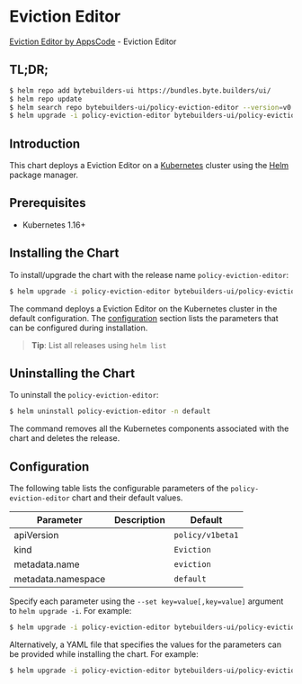 # Eviction Editor

[Eviction Editor by AppsCode](https://byte.builders) - Eviction Editor

## TL;DR;

```bash
$ helm repo add bytebuilders-ui https://bundles.byte.builders/ui/
$ helm repo update
$ helm search repo bytebuilders-ui/policy-eviction-editor --version=v0.4.9
$ helm upgrade -i policy-eviction-editor bytebuilders-ui/policy-eviction-editor -n default --create-namespace --version=v0.4.9
```

## Introduction

This chart deploys a Eviction Editor on a [Kubernetes](http://kubernetes.io) cluster using the [Helm](https://helm.sh) package manager.

## Prerequisites

- Kubernetes 1.16+

## Installing the Chart

To install/upgrade the chart with the release name `policy-eviction-editor`:

```bash
$ helm upgrade -i policy-eviction-editor bytebuilders-ui/policy-eviction-editor -n default --create-namespace --version=v0.4.9
```

The command deploys a Eviction Editor on the Kubernetes cluster in the default configuration. The [configuration](#configuration) section lists the parameters that can be configured during installation.

> **Tip**: List all releases using `helm list`

## Uninstalling the Chart

To uninstall the `policy-eviction-editor`:

```bash
$ helm uninstall policy-eviction-editor -n default
```

The command removes all the Kubernetes components associated with the chart and deletes the release.

## Configuration

The following table lists the configurable parameters of the `policy-eviction-editor` chart and their default values.

|     Parameter      | Description |           Default           |
|--------------------|-------------|-----------------------------|
| apiVersion         |             | <code>policy/v1beta1</code> |
| kind               |             | <code>Eviction</code>       |
| metadata.name      |             | <code>eviction</code>       |
| metadata.namespace |             | <code>default</code>        |


Specify each parameter using the `--set key=value[,key=value]` argument to `helm upgrade -i`. For example:

```bash
$ helm upgrade -i policy-eviction-editor bytebuilders-ui/policy-eviction-editor -n default --create-namespace --version=v0.4.9 --set apiVersion=policy/v1beta1
```

Alternatively, a YAML file that specifies the values for the parameters can be provided while
installing the chart. For example:

```bash
$ helm upgrade -i policy-eviction-editor bytebuilders-ui/policy-eviction-editor -n default --create-namespace --version=v0.4.9 --values values.yaml
```
